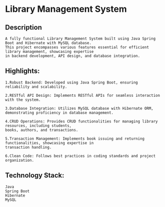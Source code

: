 # Library Management System
## Description
    A fully functional Library Management System built using Java Spring Boot and Hibernate with MySQL database. 
    This project encompasses various features essential for efficient library management, showcasing expertise 
    in backend development, API design, and database integration.

## Highlights: 
    1.Robust Backend: Developed using Java Spring Boot, ensuring reliability and scalability. 
    
    2.RESTful API Design: Implements RESTful APIs for seamless interaction with the system. 
    
    3.Database Integration: Utilizes MySQL database with Hibernate ORM, demonstrating proficiency in database management.
    
    4.CRUD Operations: Provides CRUD functionalities for managing library resources, including students,
    books, authors, and transactions. 
    
    5.Transaction Management: Implements book issuing and returning functionalities, showcasing expertise in 
    transaction handling.
    
    6.Clean Code: Follows best practices in coding standards and project organization.

## Technology Stack: 
    Java 
    Spring Boot 
    Hibernate 
    MySQL

